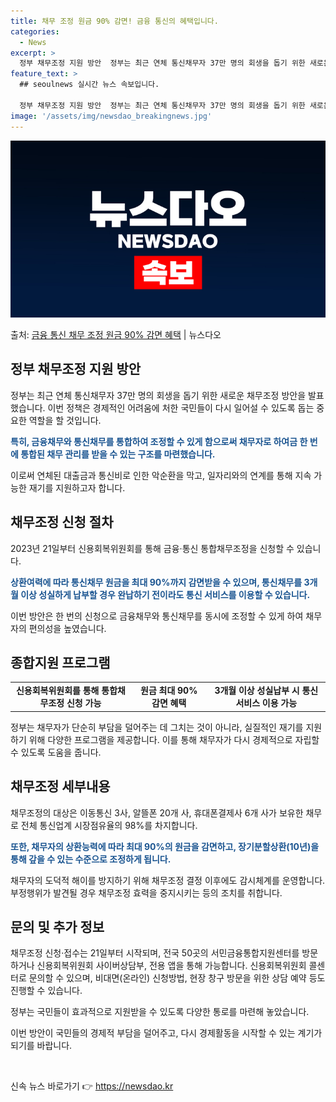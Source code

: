 ```yaml
---
title: 채무 조정 원금 90% 감면! 금융 통신의 혜택입니다.
categories:
  - News
excerpt: >
  정부 채무조정 지원 방안  정부는 최근 연체 통신채무자 37만 명의 회생을 돕기 위한 새로운 채무조정 방안을…
feature_text: >
  ## seoulnews 실시간 뉴스 속보입니다.

  정부 채무조정 지원 방안  정부는 최근 연체 통신채무자 37만 명의 회생을 돕기 위한 새로운 채무조정 방안을…
image: '/assets/img/newsdao_breakingnews.jpg'
---
```


![뉴스다오 속보](/assets/img/newsdao_breakingnews.jpg)

<p>출처: <a href="https://newsdao.kr/4336" rel="dofollow">금융 통신 채무 조정 원금 90% 감면 혜택</a> | 뉴스다오</p>

<h2 data-ke-size="size26">정부 채무조정 지원 방안</h2>
<p data-ke-size="size16">정부는 최근 연체 통신채무자 37만 명의 회생을 돕기 위한 새로운 채무조정 방안을 발표했습니다. 이번 정책은 경제적인 어려움에 처한 국민들이 다시 일어설 수 있도록 돕는 중요한 역할을 할 것입니다.</p>
<p data-ke-size="size16"><b><span style="color: #1a5490;">특히, 금융채무와 통신채무를 통합하여 조정할 수 있게 함으로써 채무자로 하여금 한 번에 통합된 채무 관리를 받을 수 있는 구조를 마련했습니다.</span></b></p>
<p data-ke-size="size16">이로써 연체된 대출금과 통신비로 인한 악순환을 막고, 일자리와의 연계를 통해 지속 가능한 재기를 지원하고자 합니다.</p>

<h2 data-ke-size="size26">채무조정 신청 절차</h2>
<p data-ke-size="size16">2023년 21일부터 신용회복위원회를 통해 금융·통신 통합채무조정을 신청할 수 있습니다.</p>
<p data-ke-size="size16"><b><span style="color: #1a5490;">상환여력에 따라 통신채무 원금을 최대 90%까지 감면받을 수 있으며, 통신채무를 3개월 이상 성실하게 납부할 경우 완납하기 전이라도 통신 서비스를 이용할 수 있습니다.</span></b></p>
<p data-ke-size="size16">이번 방안은 한 번의 신청으로 금융채무와 통신채무를 동시에 조정할 수 있게 하여 채무자의 편의성을 높였습니다.</p>

<h2 data-ke-size="size26">종합지원 프로그램</h2>
<table>
	<tr>
		<td style="text-align: center; height: 17px;"><b>신용회복위원회를 통해 통합채무조정 신청 가능</b></td>
		<td style="text-align: center; height: 17px;"><b>원금 최대 90% 감면 혜택</b></td>
		<td style="text-align: center; height: 17px;"><b>3개월 이상 성실납부 시 통신 서비스 이용 가능</b></td>
	</tr>
</table>
<p data-ke-size="size16">정부는 채무자가 단순히 부담을 덜어주는 데 그치는 것이 아니라, 실질적인 재기를 지원하기 위해 다양한 프로그램을 제공합니다. 이를 통해 채무자가 다시 경제적으로 자립할 수 있도록 도움을 줍니다.</p>

<h2 data-ke-size="size26">채무조정 세부내용</h2>
<p data-ke-size="size16">채무조정의 대상은 이동통신 3사, 알뜰폰 20개 사, 휴대폰결제사 6개 사가 보유한 채무로 전체 통신업계 시장점유율의 98%를 차지합니다.</p>
<p data-ke-size="size16"><b><span style="color: #1a5490;">또한, 채무자의 상환능력에 따라 최대 90%의 원금을 감면하고, 장기분할상환(10년)을 통해 갚을 수 있는 수준으로 조정하게 됩니다.</span></b></p>
<p data-ke-size="size16">채무자의 도덕적 해이를 방지하기 위해 채무조정 결정 이후에도 감시체계를 운영합니다. 부정행위가 발견될 경우 채무조정 효력을 중지시키는 등의 조치를 취합니다.</p>

<h2 data-ke-size="size26">문의 및 추가 정보</h2>
<p data-ke-size="size16">채무조정 신청·접수는 21일부터 시작되며, 전국 50곳의 서민금융통합지원센터를 방문하거나 신용회복위원회 사이버상담부, 전용 앱을 통해 가능합니다. 신용회복위원회 콜센터로 문의할 수 있으며, 비대면(온라인) 신청방법, 현장 창구 방문을 위한 상담 예약 등도 진행할 수 있습니다.</p>
<p data-ke-size="size16">정부는 국민들이 효과적으로 지원받을 수 있도록 다양한 통로를 마련해 놓았습니다.</p>
<p data-ke-size="size16">이번 방안이 국민들의 경제적 부담을 덜어주고, 다시 경제활동을 시작할 수 있는 계기가 되기를 바랍니다.</p>

<p data-ke-size="size16">&nbsp;</p> 

신속 뉴스 바로가기 👉 <a href="https://newsdao.kr" rel="dofollow">https://newsdao.kr</a>



